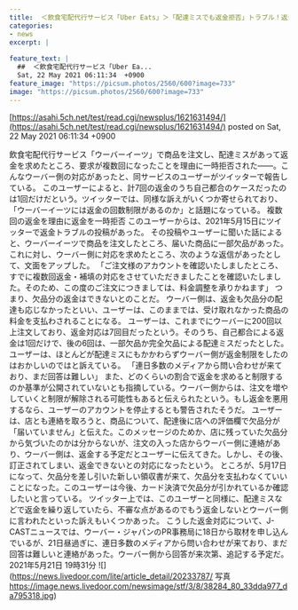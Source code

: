 ```yaml
---
title:  ＜飲食宅配代行サービス「Uber Eats」＞「配達ミスでも返金拒否」トラブル！返金に回数制限もあるのか？  
categories:
- news
excerpt: |
  
feature_text: |
  ##  ＜飲食宅配代行サービス「Uber Ea...
  Sat, 22 May 2021 06:11:34  +0900
feature_image: "https://picsum.photos/2560/600?image=733"
image: "https://picsum.photos/2560/600?image=733"
---
```


[https://asahi.5ch.net/test/read.cgi/newsplus/1621631494/](https://asahi.5ch.net/test/read.cgi/newsplus/1621631494/)
posted on Sat, 22 May 2021 06:11:34  +0900

<!--more-->

飲食宅配代行サービス「ウーバーイーツ」で商品を注文し、配達ミスがあって返金を求めたところ、要求が複数回になったことを理由に一時拒否された——。こんなウーバー側の対応があったと、同サービスのユーザーがツイッターで報告している。 このユーザーによると、計7回の返金のうち自己都合のケースだったのは1回だけだという。ツイッターでは、同様な訴えがいくつか寄せられており、「ウーバーイーツには返金の回数制限があるのか」と話題になっている。 複数回の返金を理由に返金を一時拒否 このユーザーからは、2021年5月15日にツイッターで返金トラブルの投稿があった。 その投稿やユーザーに聞いた話によると、ウーバーイーツで商品を注文したところ、届いた商品に一部欠品があった。これに対し、ウーバー側に対応を求めたところ、次のような返信があったとして、文面をアップした。 「ご注文様のアカウントを確認いたしましたところ、すでに複数回返金・補填の対応をさせていただきましたことを確認いたしました。そのため、この度のご注文につきましては、料金調整を承りかねます」 つまり、欠品分の返金はできないとのことだ。 ウーバー側は、返金も欠品分の配達も応じなかったといい、ユーザーは、このままでは、受け取れなかった商品の料金を支払わされることになる。 ユーザーは、これまでにウーバーに200回以上注文しており、返金対応は7回目だったという。そのうち、自己都合による返金は1回だけで、後の6回は、一部欠品か完全欠品による配達ミスだったとした。ユーザーは、ほとんどが配達ミスにもかかわらずウーバー側が返金制限をしたのはおかしいのではと訴えている。 「連日多数のメディアから問い合わせが来ており、まだ回答は難しい」 また、どのくらいの割合で返金を求めると制限するのか基準が公開されていないとも指摘している。ウーバー側からは、注文を増やしていくと制限が解除される可能性もあると伝えられたという。もし返金を悪用するなら、ユーザーのアカウントを停止するとも警告されたそうだ。 ユーザーは、店とも連絡を取ろうと、商品について、配達後に店への評価欄で欠品分が「届いていません」と伝えた。このメッセージのためか、店に残っていた欠品分から気づいたのかは分からないが、注文の入った店からウーバー側に連絡があり、ウーバー側は、返金する予定だとユーザーに伝えてきた。しかし、その後、訂正されてしまい、返金できないとの対応になったという。 ところが、5月17日になって、欠品分を差し引いた新しい領収書が来て、欠品分を支払わなくていいことになった。このユーザーは今後、カード決済で欠品分が引かれているか確認したいと言っている。 ツイッター上では、このユーザーと同様に、配達ミスなどで返金を繰り返していたら、不審な点があるのでもう返金しないとウーバー側に言われたといった訴えもいくつかあった。 こうした返金対応について、J-CASTニュースでは、ウーバー・ジャパンのPR事務局に18日から取材を申し込んでいるが、21日昼過ぎに、連日多数のメディアから問い合わせが来ており、まだ回答は難しいと連絡があった。ウーバー側から回答が来次第、追記する予定だ。 2021年5月21日 19時31分 ![](https://news.livedoor.com/lite/article_detail/20233787/ 写真 https://image.news.livedoor.com/newsimage/stf/3/8/38284_80_33dda977_da795318.jpg)
